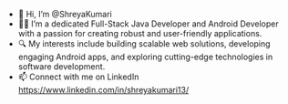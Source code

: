 - 👋 Hi, I’m @ShreyaKumari
- 👨‍💻 I’m a dedicated Full-Stack Java Developer and Android Developer with a passion for creating robust and user-friendly applications.
- 🔍 My interests include building scalable web solutions, developing engaging Android apps, and exploring cutting-edge technologies in software development.
- 📫 Connect with me on LinkedIn https://www.linkedin.com/in/shreyakumari13/

<!---
ShreyaKumari13/ShreyaKumari13 is a ✨ special ✨ repository because its `README.md` (this file) appears on your GitHub profile.
You can click the Preview link to take a look at your changes.
--->
